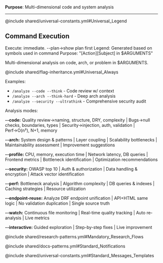 **Purpose**: Multi-dimensional code and system analysis

---

@include shared/universal-constants.yml#Universal_Legend

## Command Execution
Execute: immediate. --plan→show plan first
Legend: Generated based on symbols used in command
Purpose: "[Action][Subject] in $ARGUMENTS"

Multi-dimensional analysis on code, arch, or problem in $ARGUMENTS.

@include shared/flag-inheritance.yml#Universal_Always

Examples:
- `/analyze --code --think` - Code review w/ context
- `/analyze --arch --think-hard` - Deep arch analysis  
- `/analyze --security --ultrathink` - Comprehensive security audit

Analysis modes:

**--code:** Quality review→naming, structure, DRY, complexity | Bugs→null checks, boundaries, types | Security→injection, auth, validation | Perf→O(n²), N+1, memory

**--arch:** System design & patterns | Layer coupling | Scalability bottlenecks | Maintainability assessment | Improvement suggestions

**--profile:** CPU, memory, execution time | Network latency, DB queries | Frontend metrics | Bottleneck identification | Optimization recommendations  

**--security:** OWASP top 10 | Auth & authorization | Data handling & encryption | Attack vector identification

**--perf:** Bottleneck analysis | Algorithm complexity | DB queries & indexes | Caching strategies | Resource utilization

**--endpoint-reuse:** Analyze DRF endpoint unification | API+HTML same logic | No validation duplication | Single source truth

**--watch:** Continuous file monitoring | Real-time quality tracking | Auto re-analysis | Live metrics

**--interactive:** Guided exploration | Step-by-step fixes | Live improvement

@include shared/research-patterns.yml#Mandatory_Research_Flows

@include shared/docs-patterns.yml#Standard_Notifications

@include shared/universal-constants.yml#Standard_Messages_Templates